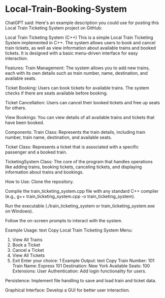 # Local-Train-Booking-System
ChatGPT said:
Here's an example description you could use for posting this Local Train Ticketing System project on GitHub:

Local Train Ticketing System (C++)
This is a simple Local Train Ticketing System implemented in C++. The system allows users to book and cancel train tickets, as well as view information about available trains and booked tickets. It is designed with a basic menu-driven interface for easy interaction.

Features:
Train Management: The system allows you to add new trains, each with its own details such as train number, name, destination, and available seats.

Ticket Booking: Users can book tickets for available trains. The system checks if there are seats available before booking.

Ticket Cancellation: Users can cancel their booked tickets and free up seats for others.

View Bookings: You can view details of all available trains and tickets that have been booked.

Components:
Train Class: Represents the train details, including train number, train name, destination, and available seats.

Ticket Class: Represents a ticket that is associated with a specific passenger and a booked train.

TicketingSystem Class: The core of the program that handles operations like adding trains, booking tickets, canceling tickets, and displaying information about trains and bookings.

How to Use:
Clone the repository.

Compile the train_ticketing_system.cpp file with any standard C++ compiler (e.g., g++ train_ticketing_system.cpp -o train_ticketing_system).

Run the executable (./train_ticketing_system or train_ticketing_system.exe on Windows).

Follow the on-screen prompts to interact with the system.

Example Usage:
text
Copy
Local Train Ticketing System Menu:
1. View All Trains
2. Book a Ticket
3. Cancel a Ticket
4. View All Tickets
5. Exit
Enter your choice: 1
Example Output:
text
Copy
Train Number: 101
Train Name: Express 101
Destination: New York
Available Seats: 100
Extensions:
User Authentication: Add login functionality for users.

Persistence: Implement file handling to save and load train and ticket data.

Graphical Interface: Develop a GUI for better user interaction.

